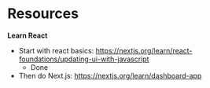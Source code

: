 # Resources

**Learn React**

- Start with react basics: https://nextjs.org/learn/react-foundations/updating-ui-with-javascript
  - Done
- Then do Next.js: https://nextjs.org/learn/dashboard-app
